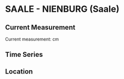 # SAALE - NIENBURG (Saale)

## Current Measurement

Current measurement: <Value topic="rivers/pegel-online/SAALE/NIENBURG (Saale)/measurementValue"/> cm

## Time Series

<TimeSeries topic="rivers/pegel-online/SAALE/NIENBURG (Saale)/measurementValue" period="week" />

## Location

<WorldMap>
  <Marker lat="51.83918330878615" lon="11.772200902082997" labelTopic="rivers/pegel-online/SAALE/NIENBURG (Saale)" />
</WorldMap>
